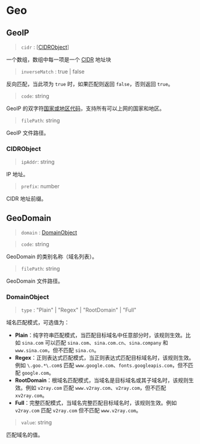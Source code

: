 # Geo

## GeoIP

> `cidr` : \[[CIDRObject](#cidrobject)\]

一个数组，数组中每一项是一个 [CIDR](https://zh.wikipedia.org/zh-hans/%E6%97%A0%E7%B1%BB%E5%88%AB%E5%9F%9F%E9%97%B4%E8%B7%AF%E7%94%B1) 地址块

> `inverseMatch` : true | false

反向匹配，当此项为 `true` 时，如果匹配则返回 `false`，否则返回 `true`。

> `code`: string

GeoIP 的双字符[国家或地区代码](https://zh.wikipedia.org/wiki/國家地區代碼)，支持所有可以上网的国家和地区。

> `filePath`: string

GeoIP 文件路径。

### CIDRObject

> `ipAddr`: string

IP 地址。

> `prefix`: number

CIDR 地址前缀。

## GeoDomain

> `domain` : [DomainObject](#domainobject)

> `code`: string

GeoDomain 的类别名称（域名列表）。

> `filePath`: string

GeoDomain 文件路径。

### DomainObject

> `type` : "Plain" | "Regex" | "RootDomain" | "Full"

域名匹配模式，可选值为：

* **Plain**：纯字符串匹配模式，当匹配目标域名中任意部分时，该规则生效。比如 `sina.com` 可以匹配 `sina.com`、`sina.com.cn`、`sina.company` 和 `www.sina.com`，但不匹配 `sina.cn`。
* **Regex**：正则表达式匹配模式，当正则表达式匹配目标域名时，该规则生效。例如 `\.goo.*\.com$` 匹配 `www.google.com`、`fonts.googleapis.com`，但不匹配 `google.com`。
* **RootDomain**：根域名匹配模式，当域名是目标域名或其子域名时，该规则生效。例如 `v2ray.com` 匹配 `www.v2ray.com`、`v2ray.com`，但不匹配 `xv2ray.com`。
* **Full**：完整匹配模式，当域名完整匹配目标域名时，该规则生效。例如 `v2ray.com` 匹配 `v2ray.com` 但不匹配 `www.v2ray.com`。

> `value`: string

匹配域名的值。
